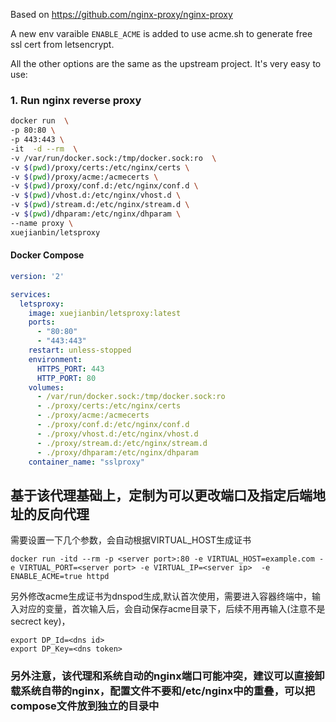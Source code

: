 Based on https://github.com/nginx-proxy/nginx-proxy

A new env varaible `ENABLE_ACME` is added to use acme.sh to generate free ssl cert from letsencrypt.

All the other options are the same as the upstream project.
It's very easy to use:


### 1. Run nginx reverse proxy

```sh
docker run  \
-p 80:80 \
-p 443:443 \
-it  -d --rm  \
-v /var/run/docker.sock:/tmp/docker.sock:ro  \
-v $(pwd)/proxy/certs:/etc/nginx/certs \
-v $(pwd)/proxy/acme:/acmecerts \
-v $(pwd)/proxy/conf.d:/etc/nginx/conf.d \
-v $(pwd)/vhost.d:/etc/nginx/vhost.d \
-v $(pwd)/stream.d:/etc/nginx/stream.d \
-v $(pwd)/dhparam:/etc/nginx/dhparam \
--name proxy \
xuejianbin/letsproxy
```

#### Docker Compose
```yaml
version: '2'

services:
  letsproxy:
    image: xuejianbin/letsproxy:latest
    ports:
      - "80:80"
      - "443:443"
    restart: unless-stopped
    environment:
      HTTPS_PORT: 443
      HTTP_PORT: 80
    volumes:
      - /var/run/docker.sock:/tmp/docker.sock:ro
      - ./proxy/certs:/etc/nginx/certs
      - ./proxy/acme:/acmecerts
      - ./proxy/conf.d:/etc/nginx/conf.d
      - ./proxy/vhost.d:/etc/nginx/vhost.d
      - ./proxy/stream.d:/etc/nginx/stream.d
      - ./proxy/dhparam:/etc/nginx/dhparam
    container_name: "sslproxy"
```


## 基于该代理基础上，定制为可以更改端口及指定后端地址的反向代理
需要设置一下几个参数，会自动根据VIRTUAL_HOST生成证书
```
docker run -itd --rm -p <server port>:80 -e VIRTUAL_HOST=example.com -e VIRTUAL_PORT=<server port> -e VIRTUAL_IP=<server ip>  -e ENABLE_ACME=true httpd
```
另外修改acme生成证书为dnspod生成,默认首次使用，需要进入容器终端中，输入对应的变量，首次输入后，会自动保存acme目录下，后续不用再输入(注意不是secrect key)，
```
export DP_Id=<dns id>
export DP_Key=<dns token>
```

### 另外注意，该代理和系统自动的nginx端口可能冲突，建议可以直接卸载系统自带的nginx，配置文件不要和/etc/nginx中的重叠，可以把compose文件放到独立的目录中


